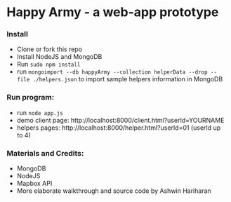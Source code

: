 # Happy Army - a web-app prototype

### Install
- Clone or fork this repo
- Install NodeJS and MongoDB
- Run `sudo npm install`
- run `mongoimport --db happyArmy --collection helperData --drop --file ./helpers.json` to import sample helpers information in MongoDB

### Run program:
- run `node app.js`
- demo client page: http://localhost:8000/client.html?userId=YOURNAME
- helpers pages: http://localhost:8000/helper.html?userId=01 (userId up to 4)


### Materials and Credits:
- MongoDB
- NodeJS
- Mapbox API
- More elaborate walkthrough and source code by Ashwin Hariharan

